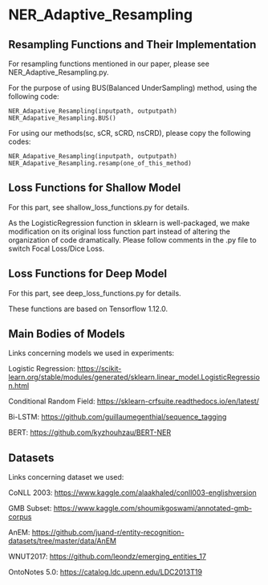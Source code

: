 # NER_Adaptive_Resampling

## Resampling Functions and Their Implementation

For resampling functions mentioned in our paper, please see NER_Adaptive_Resampling.py.

  For the purpose of using BUS(Balanced UnderSampling) method, using the following code:

  	NER_Adapative_Resampling(inputpath, outputpath)
  	NER_Adapative_Resampling.BUS()

  For using our methods(sc, sCR, sCRD, nsCRD), please copy the following codes:

  	NER_Adapative_Resampling(inputpath, outputpath)
  	NER_Adapative_Resampling.resamp(one_of_this_method)

## Loss Functions for Shallow Model

  For this part, see shallow_loss_functions.py for details.

  As the LogisticRegression function in sklearn is well-packaged, we make modification on its original 
  loss function part instead of altering the organization of code dramatically.
  Please follow comments in the .py file to switch Focal Loss/Dice Loss.

 
## Loss Functions for Deep Model

  For this part, see deep_loss_functions.py for details.

  These functions are based on Tensorflow 1.12.0.

## Main Bodies of Models

  Links concerning models we used in experiments:

  Logistic Regression: https://scikit-learn.org/stable/modules/generated/sklearn.linear_model.LogisticRegression.html
	
  Conditional Random Field: https://sklearn-crfsuite.readthedocs.io/en/latest/
	
  Bi-LSTM: https://github.com/guillaumegenthial/sequence_tagging
	
  BERT: https://github.com/kyzhouhzau/BERT-NER

## Datasets

  Links concerning dataset we used:
	
  CoNLL 2003: https://www.kaggle.com/alaakhaled/conll003-englishversion
	
  GMB Subset: https://www.kaggle.com/shoumikgoswami/annotated-gmb-corpus
	
  AnEM: https://github.com/juand-r/entity-recognition-datasets/tree/master/data/AnEM
	
  WNUT2017: https://github.com/leondz/emerging_entities_17
	
  OntoNotes 5.0: https://catalog.ldc.upenn.edu/LDC2013T19
